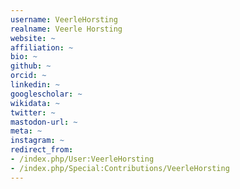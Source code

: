 ```yaml
---
username: VeerleHorsting
realname: Veerle Horsting
website: ~
affiliation: ~
bio: ~
github: ~
orcid: ~
linkedin: ~
googlescholar: ~
wikidata: ~
twitter: ~
mastodon-url: ~
meta: ~
instagram: ~
redirect_from:
- /index.php/User:VeerleHorsting
- /index.php/Special:Contributions/VeerleHorsting
---
```

